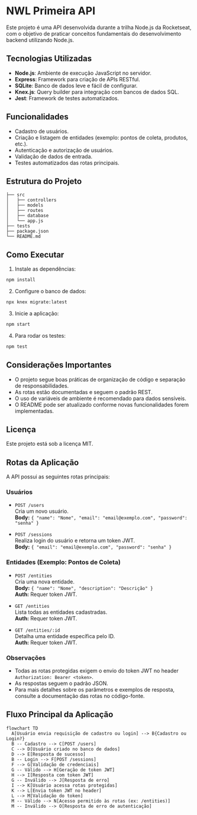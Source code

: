 # NWL Primeira API

Este projeto é uma API desenvolvida durante a trilha Node.js da Rocketseat, com o objetivo de praticar conceitos fundamentais do desenvolvimento backend utilizando Node.js.

## Tecnologias Utilizadas

- **Node.js**: Ambiente de execução JavaScript no servidor.
- **Express**: Framework para criação de APIs RESTful.
- **SQLite**: Banco de dados leve e fácil de configurar.
- **Knex.js**: Query builder para integração com bancos de dados SQL.
- **Jest**: Framework de testes automatizados.

## Funcionalidades

- Cadastro de usuários.
- Criação e listagem de entidades (exemplo: pontos de coleta, produtos, etc.).
- Autenticação e autorização de usuários.
- Validação de dados de entrada.
- Testes automatizados das rotas principais.

## Estrutura do Projeto

```
├── src
│   ├── controllers
│   ├── models
│   ├── routes
│   ├── database
│   └── app.js
├── tests
├── package.json
└── README.md
```

## Como Executar

1. Instale as dependências:
  ```bash
  npm install
  ```
2. Configure o banco de dados:
  ```bash
  npx knex migrate:latest
  ```
3. Inicie a aplicação:
  ```bash
  npm start
  ```
4. Para rodar os testes:
  ```bash
  npm test
  ```

## Considerações Importantes

- O projeto segue boas práticas de organização de código e separação de responsabilidades.
- As rotas estão documentadas e seguem o padrão REST.
- O uso de variáveis de ambiente é recomendado para dados sensíveis.
- O README pode ser atualizado conforme novas funcionalidades forem implementadas.

## Licença

Este projeto está sob a licença MIT.

## Rotas da Aplicação

A API possui as seguintes rotas principais:

### Usuários

- `POST /users`  
  Cria um novo usuário.  
  **Body:** `{ "name": "Nome", "email": "email@exemplo.com", "password": "senha" }`

- `POST /sessions`  
  Realiza login do usuário e retorna um token JWT.  
  **Body:** `{ "email": "email@exemplo.com", "password": "senha" }`

### Entidades (Exemplo: Pontos de Coleta)

- `POST /entities`  
  Cria uma nova entidade.  
  **Body:** `{ "name": "Nome", "description": "Descrição" }`  
  **Auth:** Requer token JWT.

- `GET /entities`  
  Lista todas as entidades cadastradas.  
  **Auth:** Requer token JWT.

- `GET /entities/:id`  
  Detalha uma entidade específica pelo ID.  
  **Auth:** Requer token JWT.

### Observações

- Todas as rotas protegidas exigem o envio do token JWT no header `Authorization: Bearer <token>`.
- As respostas seguem o padrão JSON.
- Para mais detalhes sobre os parâmetros e exemplos de resposta, consulte a documentação das rotas no código-fonte.

<!-- Crie uma seção contendo um diagrama mermaid com o fluxo mais importante da rota -->
## Fluxo Principal da Aplicação

```mermaid
flowchart TD
  A[Usuário envia requisição de cadastro ou login] --> B{Cadastro ou Login?}
  B -- Cadastro --> C[POST /users]
  C --> D[Usuário criado no banco de dados]
  D --> E[Resposta de sucesso]
  B -- Login --> F[POST /sessions]
  F --> G[Validação de credenciais]
  G -- Válido --> H[Geração de token JWT]
  H --> I[Resposta com token JWT]
  G -- Inválido --> J[Resposta de erro]
  I --> K[Usuário acessa rotas protegidas]
  K --> L[Envia token JWT no header]
  L --> M[Validação do token]
  M -- Válido --> N[Acesso permitido às rotas (ex: /entities)]
  M -- Inválido --> O[Resposta de erro de autenticação]
```